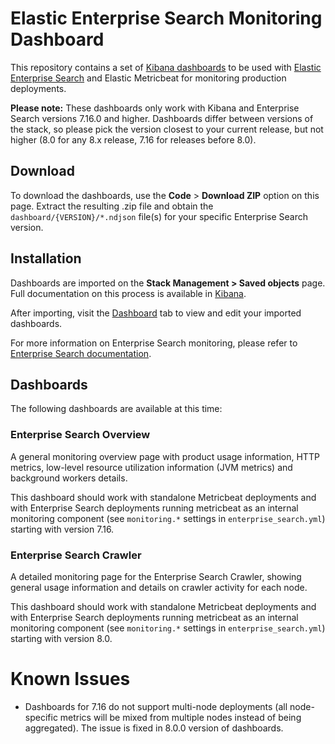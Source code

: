# Elastic Enterprise Search Monitoring Dashboard

This repository contains a set of [Kibana dashboards](https://www.elastic.co/guide/en/kibana/current/dashboard.html) to be used with [Elastic Enterprise Search](https://www.elastic.co/enterprise-search) and Elastic Metricbeat for monitoring production deployments.

**Please note:** These dashboards only work with Kibana and Enterprise Search versions 7.16.0 and higher. Dashboards differ between versions of the stack, so please pick the version closest to your current release, but not higher (8.0 for any 8.x release, 7.16 for releases before 8.0).

## Download

To download the dashboards, use the **Code** > **Download ZIP** option on this page. Extract the resulting .zip file and obtain the `dashboard/{VERSION}/*.ndjson` file(s) for your specific Enterprise Search version.

## Installation

Dashboards are imported on the **Stack Management > Saved objects** page. Full documentation on this process is available in [Kibana](https://www.elastic.co/guide/en/kibana/current/managing-saved-objects.html).

After importing, visit the [Dashboard](https://www.elastic.co/guide/en/kibana/current/dashboard.html) tab to view and edit your imported dashboards.

For more information on Enterprise Search monitoring, please refer to [Enterprise Search documentation](https://www.elastic.co/guide/en/enterprise-search/current/index.html).

## Dashboards

The following dashboards are available at this time:

### Enterprise Search Overview

A general monitoring overview page with product usage information, HTTP metrics, low-level resource utilization information (JVM metrics) and background workers details.

This dashboard should work with standalone Metricbeat deployments and with Enterprise Search deployments running metricbeat as an internal monitoring component (see `monitoring.*` settings in `enterprise_search.yml`) starting with version 7.16.

### Enterprise Search Crawler

A detailed monitoring page for the Enterprise Search Crawler, showing general usage information and details on crawler activity for each node.

This dashboard should work with standalone Metricbeat deployments and with Enterprise Search deployments running metricbeat as an internal monitoring component (see `monitoring.*` settings in `enterprise_search.yml`) starting with version 8.0.

# Known Issues

* Dashboards for 7.16 do not support multi-node deployments (all node-specific metrics will be mixed from multiple nodes instead of being aggregated). The issue is fixed in 8.0.0 version of dashboards.

